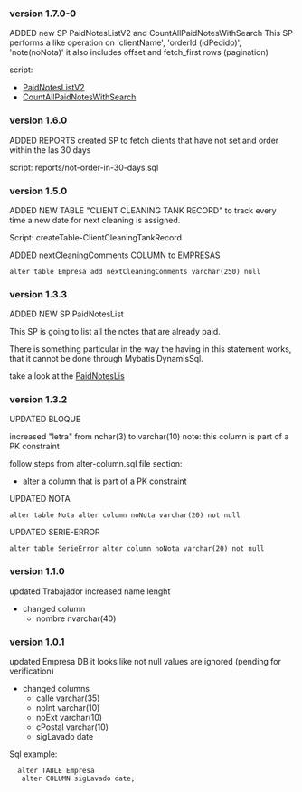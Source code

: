 ### version 1.7.0-0
ADDED new SP PaidNotesListV2 and CountAllPaidNotesWithSearch
This SP performs a like operation on 'clientName', 'orderId (idPedido)', 'note(noNota)'
it also includes offset and fetch_first rows (pagination)

script:
- [PaidNotesListV2](./stored-procedures/PaidNotesListV2.sql)
- [CountAllPaidNotesWithSearch](./stored-procedures/CountAllPaidNotesWithSearch.sql)

### version 1.6.0
ADDED REPORTS
created SP to fetch clients that have not set and order within the las 30 days

script: reports/not-order-in-30-days.sql

### version 1.5.0
ADDED NEW TABLE "CLIENT CLEANING TANK RECORD" to track every time a 
new date for next cleaning is assigned.

Script: createTable-ClientCleaningTankRecord

ADDED nextCleaningComments COLUMN to EMPRESAS

`alter table Empresa
add nextCleaningComments varchar(250) null`

### version 1.3.3
ADDED NEW SP PaidNotesList

This SP is going to list all the notes that are already paid.

There is something particular in the way the having in this statement works, that it cannot be done 
through Mybatis DynamisSql.

take a look at the [PaidNotesLis](./stored-procedures/PaidNotesLis.sql)

### version 1.3.2
UPDATED BLOQUE

increased "letra" from nchar(3) to varchar(10)
note: this column is part of a PK constraint

follow steps from alter-column.sql file section: 
- alter a column that is part of a PK constraint

UPDATED NOTA

`alter table Nota alter column noNota varchar(20) not null`

UPDATED SERIE-ERROR

`alter table SerieError alter column noNota varchar(20) not null`
 
### version 1.1.0
updated Trabajador
increased name lenght
- changed column
  - nombre nvarchar(40)

### version 1.0.1
updated Empresa DB
it looks like not null values are ignored (pending for verification)
- changed columns
  - calle varchar(35)
  - noInt varchar(10)
  - noExt varchar(10)
  - cPostal varchar(10)
  - sigLavado date 

Sql example:
```
  alter TABLE Empresa
   alter COLUMN sigLavado date;
```